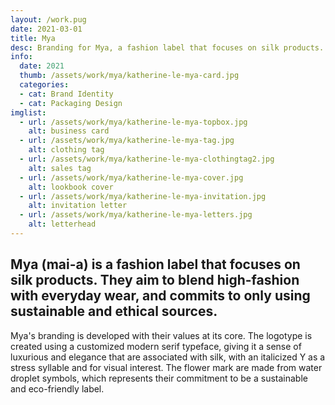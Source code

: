 ```yaml
---
layout: /work.pug
date: 2021-03-01
title: Mya
desc: Branding for Mya, a fashion label that focuses on silk products.
info:
  date: 2021
  thumb: /assets/work/mya/katherine-le-mya-card.jpg
  categories:
  - cat: Brand Identity
  - cat: Packaging Design
imglist:
  - url: /assets/work/mya/katherine-le-mya-topbox.jpg
    alt: business card
  - url: /assets/work/mya/katherine-le-mya-tag.jpg
    alt: clothing tag
  - url: /assets/work/mya/katherine-le-mya-clothingtag2.jpg
    alt: sales tag
  - url: /assets/work/mya/katherine-le-mya-cover.jpg
    alt: lookbook cover
  - url: /assets/work/mya/katherine-le-mya-invitation.jpg
    alt: invitation letter
  - url: /assets/work/mya/katherine-le-mya-letters.jpg
    alt: letterhead
---
```

## Mya (mai-a) is a fashion label that focuses on silk products. They aim to blend high-fashion with everyday wear, and commits to only using sustainable and ethical sources.

Mya's branding is developed with their values at its core. The logotype is created using a customized modern serif typeface, giving it a sense of luxurious and elegance that are associated with silk, with an italicized Y as a stress syllable and for visual interest. The flower mark are made from water droplet symbols, which represents their commitment to be a sustainable and eco-friendly label.